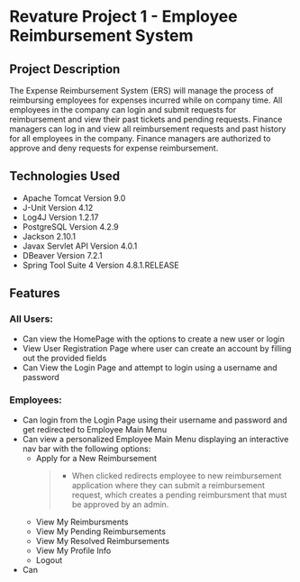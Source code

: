 # Revature Project 1 - Employee Reimbursement System

## Project Description
The Expense Reimbursement System (ERS) will manage the process of reimbursing employees for expenses incurred while on company time. All employees in the company can login and submit requests for reimbursement and view their past tickets and pending requests. Finance managers can log in and view all reimbursement requests and past history for all employees in the company. Finance managers are authorized to approve and deny requests for expense reimbursement.

## Technologies Used
* Apache Tomcat Version 9.0
* J-Unit Version 4.12
* Log4J Version 1.2.17
* PostgreSQL Version 4.2.9
* Jackson 2.10.1
* Javax Servlet API Version 4.0.1
* DBeaver Version 7.2.1
* Spring Tool Suite 4 Version 4.8.1.RELEASE

## Features
### All Users:
* Can view the HomePage with the options to create a new user or login
* View User Registration Page where user can create an account by filling out the provided fields
* Can View the Login Page and attempt to login using a username and password

### Employees:
* Can login from the Login Page using their username and password and get redirected to Employee Main Menu
* Can view a personalized Employee Main Menu displaying an interactive nav bar with the following options:
  * Apply for a New Reimbursement
    > - When clicked redirects employee to new reimbursement application where they can submit a reimbursement request, which creates a pending reimbursment that must be approved by an admin.
  * View My Reimbursments
  * View My Pending Reimbursements
  * View My Resolved Reimbursements
  * View My Profile Info
  * Logout
* Can
